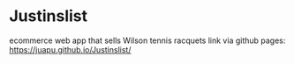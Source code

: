 # Justinslist
ecommerce web app that sells Wilson tennis racquets
link via github pages: https://juapu.github.io/Justinslist/
